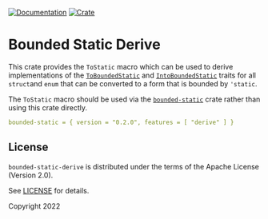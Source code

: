 [![Documentation](https://docs.rs/bounded-static-derive/badge.svg)](https://docs.rs/bounded-static-derive)
[![Crate](https://img.shields.io/crates/v/bounded-static-derive.svg)](https://crates.io/crates/bounded-static-derive)

# Bounded Static Derive

This crate provides the `ToStatic` macro which can be used to derive implementations of
the [`ToBoundedStatic`](https://docs.rs/bounded-static/latest/bounded_static/trait.ToBoundedStatic.html) and
[`IntoBoundedStatic`](https://docs.rs/bounded-static/latest/bounded_static/trait.IntoBoundedStatic.html) traits for all `struct`and `enum`
that can be converted to a form that is bounded by `'static`.

The `ToStatic` macro should be used via the [`bounded-static`](https://docs.rs/bounded-static/latest/bounded_static) crate rather
than using this crate directly.

```yaml
bounded-static = { version = "0.2.0", features = [ "derive" ] }
```

## License

`bounded-static-derive` is distributed under the terms of the Apache License (Version 2.0).

See [LICENSE](../LICENSE) for details.

Copyright 2022
